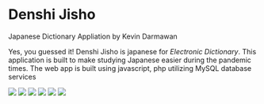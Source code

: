 # Denshi Jisho
Japanese Dictionary Appliation by Kevin Darmawan

Yes, you guessed it!  Denshi Jisho is japanese for *Electronic Dictionary*.
This application is built to make studying Japanese easier during the pandemic times. The web app is built using javascript, php utilizing MySQL database services

![](https://i.imgur.com/a9wUDHe.png)
![](https://i.imgur.com/7XSLCsh.png)
![](https://i.imgur.com/NYOCAhn.png)
![](https://i.imgur.com/dALk6lj.png)
![](https://i.imgur.com/YC1LWih.png)
![](https://i.imgur.com/0XHPyFa.png)

